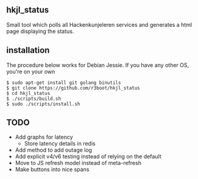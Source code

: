 ## hkjl_status
Small tool which polls all Hackenkunjeleren services and generates a html
page displaying the status.

## installation
The procedure below works for Debian Jessie. If you have any other OS, you're
on your own

```
$ sudo apt-get install git golang binutils
$ git clone https://github.com/r3boot/hkjl_status
$ cd hkjl_status
$ ./scripts/build.sh
$ sudo ./scripts/install.sh
```

## TODO
* Add graphs for latency
  + Store latency details in redis
* Add method to add outage log
* Add explicit v4/v6 testing instead of relying on the default
* Move to JS refresh model instead of meta-refresh
* Make buttons into nice spans
